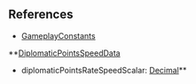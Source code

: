 ## References
  * [GameplayConstants](GameplayConstants.md)

**[DiplomaticPointsSpeedData](DiplomaticPointsSpeedData.md)
  * diplomaticPointsRateSpeedScalar: [Decimal](Decimal.md)**
